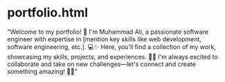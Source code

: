 # portfolio.html


"Welcome to my portfolio! 🚀 I'm Muhammad Ali, a passionate software engineer with expertise in [mention key skills like web development, software engineering, etc.]. 💻✨ Here, you'll find a collection of my work, showcasing my skills, projects, and experiences. 📂🎨 I'm always excited to collaborate and take on new challenges—let's connect and create something amazing! 🤝🔧"
